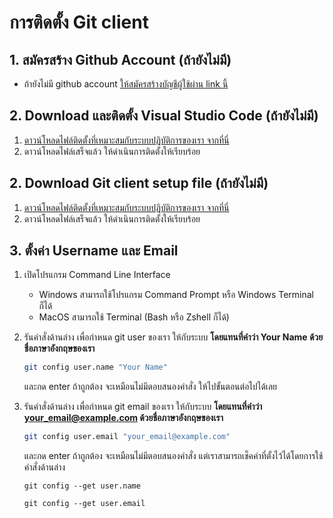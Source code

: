 
# การติดตั้ง Git client 

## 1. สมัครสร้าง Github Account (ถ้ายังไม่มี)

- ถ้ายังไม่มี github account [ให้สมัครสร้างบัญชีผู้ใช้ผ่าน link นี้](http://github.com/signup)

## 2. Download และติดตั้ง Visual Studio Code (ถ้ายังไม่มี)

1. [ดาวน์โหลดไฟล์ติดตั้งที่เหมาะสมกับระบบปฏิบัติการของเรา จากที่นี่](https://code.visualstudio.com/)
2. ดาวน์โหลดไฟล์เสร็จแล้ว ให้ดำเนินการติดตั้งให้เรียบร้อย

## 2. Download Git client setup file (ถ้ายังไม่มี)

1. [ดาวน์โหลดไฟล์ติดตั้งที่เหมาะสมกับระบบปฏิบัติการของเรา จากที่นี่](https://git-scm.com/downloads)
2. ดาวน์โหลดไฟล์เสร็จแล้ว ให้ดำเนินการติดตั้งให้เรียบร้อย

## 3. ตั้งค่า Username และ Email 

1. เปิดโปรแกรม Command Line Interface
   - Windows สามารถใช้โปรแกรม Command Prompt หรือ Windows Terminal ก็ได้
   - MacOS สามารถใช้ Terminal (Bash หรือ Zshell ก็ได้)
  
2. รันคำสั่งด้านล่าง เพื่อกำหนด git user ของเรา ให้กับระบบ **โดยแทนที่คำว่า Your Name ด้วยชื่อภาษาอังกฤษของเรา**

   ```bash
   git config user.name "Your Name"
   ```
   และกด enter ถ้าถูกต้อง จะเหมือนไม่มีตอบสนองคำสั่ง ให้ไปขั้นตอนต่อไปได้เลย

3. รันคำสั่งด้านล่าง เพื่อกำหนด git email ของเรา ให้กับระบบ **โดยแทนที่คำว่า your_email@example.com ด้วยชื่อภาษาอังกฤษของเรา**

   ```bash
   git config user.email "your_email@example.com"
   ```

   และกด enter ถ้าถูกต้อง จะเหมือนไม่มีตอบสนองคำสั่ง แต่เราสามารถเช็คค่าที่ตั้งไว้ได้โดยการใช้คำสั่งด้านล่าง 

   ```
   git config --get user.name
   ```
   ```
   git config --get user.email
```

